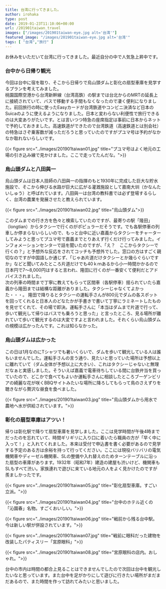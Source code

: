 ```yaml
---
title: 台湾に行ってきました。
author: irohaka
type: post
date: 2019-01-23T11:10:06+00:00
url: /201901taiwan_travel
images: ["/images/201901taiwan-eye.jpg alt='台湾'"]
featured_image: "/images/201901taiwan-eye.jpg alt='台湾'"
tags: [ "台湾","旅行" ]
---
```


お休みをいただいて台湾に行ってきました。最近自分の中で人気急上昇中です。
<!--more-->
### 台中から日帰り観光
今回は台中に宿を取り、そこから日帰りで烏山頭ダムと彰化の扇型車庫を見学するプランを考えてみました。  
桃園国際空港から台湾新幹線（台湾高鉄）の駅までは台北からのMRTの延長上に接続されていて、バスで移動する手間もなくなったので凄く便利になりました。前回旅行の時に使ったEasyカードが台湾鉄道やコンビニ決済など日本のSuicaのように使えるようになりました。日本と変わらない利便性で旅行できるのは大変ありがたいです。とは言いつつ特急の座席指定は事前に日本からネットで予約しておきました。高速鉄道ができたので台湾鉄道（高速鉄道とは別会社）の特急はさぞ乗客数が減っただろうと思っていたのですがプユマ号は予約がなかなか取れないらしいです。

{{< figure src="../images/201901taiwan01.jpg" title="プユマ号はよく地元の工場の引き込み線で見かけました。ここで走ってたんだな。">}}

### 烏山頭ダムと八田與一
烏山頭ダムは日本人技師の八田與一の指揮のもと1930年に完成した巨大な貯水施設で、そこから伸びる水路が巨大に広がる灌漑施設として嘉南大圳（かなんたいしゅう）と呼ばれています。八田與一は台湾の教科書では必ず登場するらしく、台湾の農業を発展させたと教えられています。

{{< figure src="../images/201901taiwan02.jpg" title="烏山頭ダム">}}

このダムまでの行き方を色々と検索していたのですが、最寄りの駅「隆田」（longtian）からタクシーで行くのがポピュラーだそうです。でも各駅停車の列車しか停まらないらしいので、もっと台中に近い嘉義からタクシーをチャーターしてみようと思ってプユマ号で嘉義までとりあえず行くだけ行ってみました。インフォメーションセンターで話を聞いたのですが、「え？　ここからタクシーで行くの？」と予想外な反応をされてコッチも予想外でした。窓口の方はすごく親切なのですが中国語しか通じず、「じゃあ片道だけタクシーとか幾らぐらいですか」などと聞いてみたところ片道だけでも40ｋｍあるから小一時間かかるので日本円で7〜8,000円はすると言われ、隆田に行くのが一番安くて便利だとアドバイスされました。  
次の列車の時間まで丁寧に教えてもらって区間車（各駅停車）揺られていたら嘉義から隆田までは結構な距離がありました。タクシーじゃなくてよかった・・・。
隆田で降りるとタクシーの運転手さんが800元でダムの各スポットを回ってくれると日本人のどなたかが手書きで書いて丁寧にラミネートしたものを見せてくれて、その場で即決。運転手さんに「本当はダムまで片道で行って、歩いて観光して帰りはバスでも乗ろうと思った」と言ったところ、見る場所が離れていて歩いて観光するのは大変ですよと言われました。それくらい烏山頭ダムの規模は広かったんです。これは知らなかった。
### 烏山頭ダムは広かった
この日は1月なのにTシャツでも暑いくらいで、ダムを歩いて観光している人は誰もいませんでした。運転手さんの言う通り、見たいと思っていた場所は予想以上に離れていて（ダム全体が予想以上に大きい）、これはタクシーじゃないと無理だなぁと実感しました。そういえば嘉義で電車待ちしている間に台鉄弁当を買っていたので、どこかで食べてもよいか運転手さんに相談したところブーゲンビリアの綺麗な花が咲くBBQサイトみたいな場所に降ろしてもらって鳥のさえずりを聴きながら贅沢な昼食を食べました。

{{< figure src="../images/201901taiwan03.jpg" title="烏山頭ダムから用水で農地へ水が供給されています。">}}

### 彰化の扇型車庫はアツい！
帰りは彰化駅で降りて扇型車庫を見学しました。ここは見学時間が午後4時までだったのを忘れていて、時間ギリギリに入り口に着いたら職員の方が「早く中に入って！」と入れてくれました。本来は受付で申込書を書く必要があるので見学する予定のある方は余裕を持って行ってください。ここには現役バリバリの電気機関車やディーゼル機関車、SLの整備や入れ替えのためターンテーブルに沿った扇型の車庫があります。1932年（昭和7年）建造の建屋も渋いけど、機関車もSLもすべて渋い。家族連れで遊びに来ている地元の人をよく見かけたのですが羨ましかったです。

{{< figure src="../images/201901taiwan05.jpg" title="彰化扇型車庫。すごい立派。">}}

{{< figure src="../images/201901taiwan04.jpg" title="台中のホテル近くの「沁園春」名物。すごくおいしい。">}}

{{< figure src="../images/201901taiwan06.jpg" title="戦前から残る台中駅。今は新しい駅が併設されています。">}}

{{< figure src="../images/201901taiwan07.jpg" title="戦前に眼科だった建物を改装したパティスリー「宮原眼科」">}}

{{< figure src="../images/201901taiwan08.jpg" title="宮原眼科の店内。おしゃれ。">}}

台中の市内は時間の都合上見ることはできませんでしたので次回は台中を観光したいなと思っています。また台中を足がかりにして遊びに行きたい場所がまだまだあるので、また時間を作って訪れてみたいと思いました。